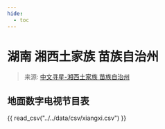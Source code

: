 ```yaml
---
hide:
  - toc
---
```


# 湖南 湘西土家族 苗族自治州

> 来源: [中文寻星-湘西土家族 苗族自治州](http://dtmb.saoing.com/xiangxi.htm)

## 地面数字电视节目表

{{ read_csv("../../data/csv/xiangxi.csv") }}
